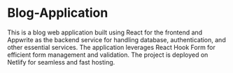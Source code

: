 # Blog-Application
This is a blog web application built using React for the frontend and Appwrite as the backend service for handling database, authentication, and other essential services. The application leverages React Hook Form for efficient form management and validation. The project is deployed on Netlify for seamless and fast hosting.
